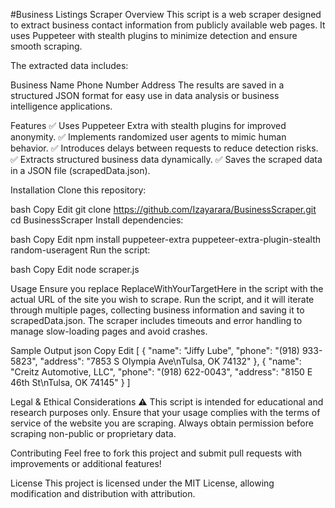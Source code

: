 #Business Listings Scraper
Overview
This script is a web scraper designed to extract business contact information from publicly available web pages. It uses Puppeteer with stealth plugins to minimize detection and ensure smooth scraping.

The extracted data includes:

Business Name
Phone Number
Address
The results are saved in a structured JSON format for easy use in data analysis or business intelligence applications.

Features
✅ Uses Puppeteer Extra with stealth plugins for improved anonymity.
✅ Implements randomized user agents to mimic human behavior.
✅ Introduces delays between requests to reduce detection risks.
✅ Extracts structured business data dynamically.
✅ Saves the scraped data in a JSON file (scrapedData.json).

Installation
Clone this repository:

bash
Copy
Edit
git clone https://github.com/Izayarara/BusinessScraper.git
cd BusinessScraper
Install dependencies:

bash
Copy
Edit
npm install puppeteer-extra puppeteer-extra-plugin-stealth random-useragent
Run the script:

bash
Copy
Edit
node scraper.js

Usage
Ensure you replace ReplaceWithYourTargetHere in the script with the actual URL of the site you wish to scrape.
Run the script, and it will iterate through multiple pages, collecting business information and saving it to scrapedData.json.
The scraper includes timeouts and error handling to manage slow-loading pages and avoid crashes.

Sample Output
json
Copy
Edit
[
  {
    "name": "Jiffy Lube",
    "phone": "(918) 933-5823",
    "address": "7853 S Olympia Ave\nTulsa, OK 74132"
  },
  {
    "name": "Creitz Automotive, LLC",
    "phone": "(918) 622-0043",
    "address": "8150 E 46th St\nTulsa, OK 74145"
  }
]

Legal & Ethical Considerations
⚠️ This script is intended for educational and research purposes only. Ensure that your usage complies with the terms of service of the website you are scraping. Always obtain permission before scraping non-public or proprietary data.

Contributing
Feel free to fork this project and submit pull requests with improvements or additional features!

License
This project is licensed under the MIT License, allowing modification and distribution with attribution.

